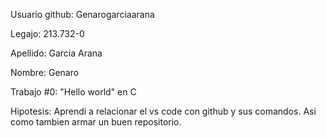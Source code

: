 Usuario github: Genarogarciaarana

Legajo: 213.732-0

Apellido: Garcia Arana

Nombre: Genaro

Trabajo #0: "Hello world" en C

Hipotesis: Aprendi a relacionar el vs code con github y sus comandos. Asi como tambien armar un buen repositorio.
